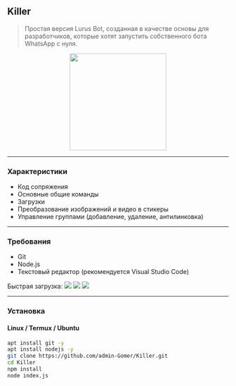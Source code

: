 ## Killer
> Простая версия Lurus Bot, созданная в качестве основы для разработчиков, которые хотят запустить собственного бота WhatsApp с нуля.

<p align="center">
  <img src="https://avatars.githubusercontent.com/AzamiJs" width="220px"/>
</p>
  

---

### Характеристики

- Код сопряжения
- Основные общие команды
- Загрузки
- Преобразование изображений и видео в стикеры
- Управление группами (добавление, удаление, антилинковка) 

---

### Требования

- Git
- Node.js
- Текстовый редактор (рекомендуется Visual Studio Code)  

Быстрая загрузка:
<a href="https://git-scm.com/downloads"><img src="https://img.shields.io/badge/Git-0f172a?style=flat&logo=git&logoColor=ef4444"></a>
<a href="https://nodejs.org/en/download"><img src="https://img.shields.io/badge/Node.js-1e3a8a?style=flat&logo=nodedotjs&logoColor=white"></a>
<a href="https://code.visualstudio.com/"><img src="https://img.shields.io/badge/VSCode-2563eb?style=flat&logo=visual-studio-code&logoColor=white"></a>

---

### Установка

#### Linux / Termux / Ubuntu

```bash
apt install git -y
apt install nodejs -y
git clone https://github.com/admin-Gomer/Killer.git
cd Killer
npm install
node index.js
